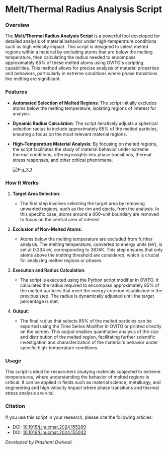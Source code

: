 # **Melt/Thermal Radius Analysis Script**

### **Overview**
The **Melt/Thermal Radius Analysis Script** is a powerful tool developed for detailed analysis of material behavior under high-temperature conditions such as high velocity impact. This script is designed to select melted regions within a material by excluding atoms that are below the melting temperature, then calculating the radius needed to encompass approximately 85% of these melted atoms using OVITO's scripting capabilities. This method allows for precise analysis of material properties and behaviors, particularly in extreme conditions where phase transitions like melting are significant.

### **Features**
- **Automated Selection of Melted Regions**: The script initially excludes atoms below the melting temperature, isolating regions of interest for analysis.
- **Dynamic Radius Calculation**: The script iteratively adjusts a spherical selection radius to include approximately 85% of the melted particles, ensuring a focus on the most relevant material regions.
- **High-Temperature Material Analysis**: By focusing on melted regions, the script facilitates the study of material behavior under extreme thermal conditions, offering insights into phase transitions, thermal stress responses, and other critical phenomena.

  ![Fig_3_1](https://github.com/user-attachments/assets/042fe811-f5cf-4c59-ba25-6a6a701b7fc0)

### **How It Works**
1. **Target Area Selection**: 
   - The first step involves selecting the target area by removing unwanted regions, such as the rim and ejecta, from the analysis. In this specific case, atoms around a 600-unit boundary are removed to focus on the central area of interest.

2. **Exclusion of Non-Melted Atoms**: 
   - Atoms below the melting temperature are excluded from further analysis. The melting temperature, converted to energy units (eV), is set at 0.334 eV, corresponding to 3874K. This step ensures that only atoms above the melting threshold are considered, which is crucial for analyzing melted regions or phases.

3. **Execution and Radius Calculation**: 
   - The script is executed using the Python script modifier in OVITO. It calculates the radius required to encompass approximately 85% of the melted particles that meet the energy criterion established in the previous step. The radius is dynamically adjusted until the target percentage is met.

4. **Output**: 
   - The final radius that selects 85% of the melted particles can be exported using the Time Series Modifier in OVITO or printed directly on the screen. This output enables quantitative analysis of the size and distribution of the melted region, facilitating further scientific investigation and characterization of the material's behavior under specific high-temperature conditions.

### **Usage**
This script is ideal for researchers studying materials subjected to extreme temperatures, where understanding the behavior of melted regions is critical. It can be applied in fields such as material science, metallurgy, and engineering and high velocity impact where phase transitions and thermal stress analysis are vital.

### **Citation**
If you use this script in your research, please cite the following articles:

- DOI: [10.1016/j.jnucmat.2024.155289](https://doi.org/10.1016/j.jnucmat.2024.155289)
- DOI: [10.1016/j.jnucmat.2024.155042](https://doi.org/10.1016/j.jnucmat.2024.155042)

*Developed by Prashant Dwivedi.*

